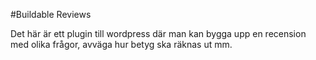#Buildable Reviews

Det här är ett plugin till wordpress där man kan bygga upp en recension med olika frågor, avväga hur betyg ska räknas ut mm.
